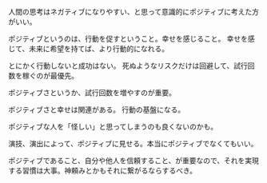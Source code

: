 人間の思考はネガティブになりやすい、と思って意識的にポジティブに考えた方がいい。

ポジティブというのは、行動を促すということ。幸せを感じること。
幸せを感じて、未来に希望を持てば、より行動的になれる。

とにかく行動しないと成功はない。
死ぬようなリスクだけは回避して、試行回数を稼ぐのが最優先。

ポジティブさというか、試行回数を増やすのが重要。

ポジティブさと幸せは関連がある。
行動の基盤になる。

ポジティブな人を「怪しい」と思ってしまうのも良くないのかも。

演技、演出によって、ポジティブに見せる。本当にポジティブでなくてもいい。

ポジティブであること、自分や他人を信頼すること、が重要なので、それを実現する習慣は大事。神頼みとかもそれに繋がるならするべき。
